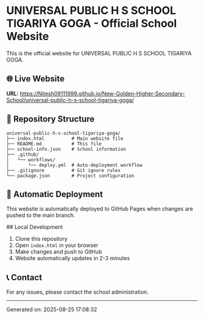 # UNIVERSAL PUBLIC H S SCHOOL TIGARIYA GOGA - Official School Website

This is the official website for UNIVERSAL PUBLIC H S SCHOOL TIGARIYA GOGA.

## 🌐 Live Website
**URL:** https://Nitesh09111999.github.io/New-Golden-Higher-Secondary-School/universal-public-h-s-school-tigariya-goga/

## 📁 Repository Structure
```
universal-public-h-s-school-tigariya-goga/
├── index.html          # Main website file
├── README.md           # This file
├── school-info.json    # School information
├── .github/
│   └── workflows/
│       └── deploy.yml  # Auto-deployment workflow
├── .gitignore          # Git ignore rules
└── package.json        # Project configuration
```

## 🚀 Automatic Deployment
This website is automatically deployed to GitHub Pages when changes are pushed to the main branch.

##️ Local Development
1. Clone this repository
2. Open `index.html` in your browser
3. Make changes and push to GitHub
4. Website automatically updates in 2-3 minutes

## 📞 Contact
For any issues, please contact the school administration.

---
Generated on: 2025-08-25 17:08:32
